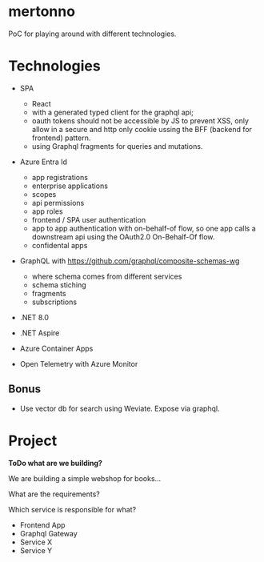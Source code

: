 # mertonno

PoC for playing around with different technologies.

# Technologies

- SPA
    - React
    - with a generated typed client for the graphql api;
    - oauth tokens should not be accessible by JS to prevent XSS, only allow in a secure and http only cookie ussing the BFF (backend for frontend) pattern.
    - using Graphql fragments for queries and mutations.
      
- Azure Entra Id
    - app registrations
    - enterprise applications
    - scopes
    - api permissions
    - app roles  
    - frontend / SPA user authentication 
    - app to app authentication with on-behalf-of flow, so one app calls a downstream api using the OAuth2.0 On-Behalf-Of flow.
    - confidental apps

- GraphQL with https://github.com/graphql/composite-schemas-wg
  - where schema comes from different services
  - schema stiching
  - fragments
  - subscriptions
 
- .NET 8.0

- .NET Aspire

- Azure Container Apps

- Open Telemetry with Azure Monitor
 
## Bonus

- Use vector db for search using Weviate. Expose via graphql.
 
# Project

**ToDo what are we building?**

We are building a simple webshop for books...

What are the requirements?

Which service is responsible for what?

- Frontend App
- Graphql Gateway
- Service X
- Service Y
